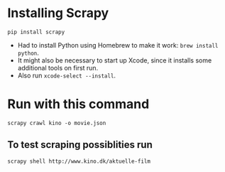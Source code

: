 # Installing Scrapy

    pip install scrapy

* Had to install Python using Homebrew to make it work: `brew install python`.
* It might also be necessary to start up Xcode, since it installs some additional tools on first run.
* Also run `xcode-select --install`.

# Run with this command

    scrapy crawl kino -o movie.json

## To test scraping possiblities run

    scrapy shell http://www.kino.dk/aktuelle-film

